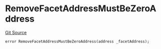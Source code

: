 # RemoveFacetAddressMustBeZeroAddress
[Git Source](https://github.com/thrackle-io/Tron/blob/fff6da56c1f6c87c36b2aaf57f491c1f4da3b2b2/src/economic/ruleProcessor/nontagged/RuleProcessorDiamondLib.sol)


```solidity
error RemoveFacetAddressMustBeZeroAddress(address _facetAddress);
```

